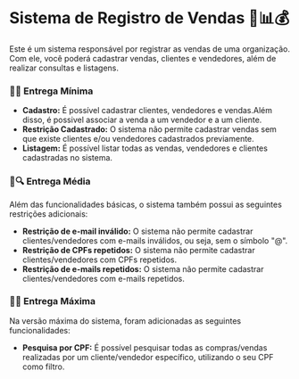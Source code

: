 # Sistema de Registro de Vendas 💼📊💰
Este é um sistema responsável por registrar as vendas de uma organização. Com ele, você poderá cadastrar vendas, clientes e vendedores, além de realizar consultas e listagens.

### 📝✅ Entrega Mínima
- __Cadastro:__ É possível cadastrar clientes, vendedores e vendas.Além disso, é possivel associar a venda a um vendedor e a um cliente.<br>
- __Restrição Cadastrado:__ O sistema não permite cadastrar vendas sem que existe clientes e/ou vendedores cadastrados previamente.<br>
- __Listagem:__ É possível listar todas as vendas, vendedores e clientes cadastradas no sistema.<br>

### 🚀🔍 Entrega Média 
Além das funcionalidades básicas, o sistema também possui as seguintes restrições adicionais:
-  __Restrição de e-mail inválido:__ O sistema não permite cadastrar clientes/vendedores com e-mails inválidos, ou seja, sem o símbolo "@".<br>
-  __Restrição de CPFs repetidos:__ O sistema não permite cadastrar clientes/vendedores com CPFs repetidos.<br>
-  __Restrição de e-mails repetidos:__ O sistema não permite cadastrar clientes/vendedores com e-mails repetidos.<br>

### 🌟🔎 Entrega Máxima 
Na versão máxima do sistema, foram adicionadas as seguintes funcionalidades:
- __Pesquisa por CPF:__ É possível pesquisar todas as compras/vendas realizadas por um cliente/vendedor específico, utilizando o seu CPF como filtro.<br>



 
